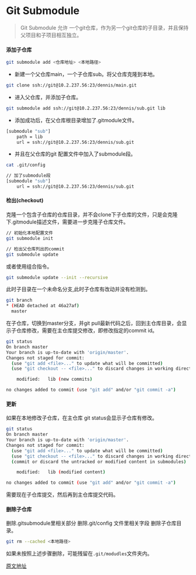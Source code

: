 # Git Submodule

> Git Submodule 允许 一个git仓库，作为另一个git仓库的子目录，并且保持父项目和子项目相互独立。



#### 添加子仓库

```bash
git submodule add <仓库地址> <本地路径>
```

* 新建一个父仓库main，一个子仓库sub。将父仓库克隆到本地。

```bash
git clone ssh://git@10.2.237.56:23/dennis/main.git
```
* 进入父仓库，并添加子仓库。

```bash
git submodule add ssh://git@10.2.237.56:23/dennis/sub.git lib
```

* 添加成功后，在父仓库根目录增加了.gitmodule文件。

```bash
[submodule "sub"]
    path = lib
    url = ssh://git@10.2.237.56:23/dennis/sub.git
```

* 并且在父仓库的git 配置文件中加入了submodule段。

```bash
cat .git/config

// 加了submodule段
[submodule "sub"]
    url = ssh://git@10.2.237.56:23/dennis/sub.git
```



#### 检出(checkout)

克隆一个包含子仓库的仓库目录，并不会clone下子仓库的文件，只是会克隆下.gitmodule描述文件，需要进一步克隆子仓库文件。

```bash
// 初始化本地配置文件
git submodule init

// 检出父仓库列出的commit
git submodule update
```
或者使用组合指令。
```bash
git submodule update --init --recursive
```
此时子目录在一个未命名分支,此时子仓库有改动并没有检测到。

```bash
git branch
* (HEAD detached at 46a27af)
  master
```
在子仓库，切换到master分支，并git pull最新代码之后，回到主仓库目录，会显示子仓库修改，需要在主仓库提交修改，即修改指定的commit id。

```bash
git status
On branch master
Your branch is up-to-date with 'origin/master'.
Changes not staged for commit:
  (use "git add <file>..." to update what will be committed)
  (use "git checkout -- <file>..." to discard changes in working directory)

    modified:   lib (new commits)

no changes added to commit (use "git add" and/or "git commit -a")
```



#### 更新

如果在本地修改子仓库，在主仓库 git status会显示子仓库有修改。
```bash
git status
On branch master
Your branch is up-to-date with 'origin/master'.
Changes not staged for commit:
  (use "git add <file>..." to update what will be committed)
  (use "git checkout -- <file>..." to discard changes in working directory)
  (commit or discard the untracked or modified content in submodules)

    modified:   lib (modified content)

no changes added to commit (use "git add" and/or "git commit -a")
```
需要现在子仓库提交，然后再到主仓库提交代码。



#### 删除子仓库

删除.gitsubmodule里相关部分
删除.git/config 文件里相关字段
删除子仓库目录。
```bash
git rm --cached <本地路径>
```
如果未按照上述步骤删除，可能残留在`.git/modudles`文件夹内。

[原文地址](https://www.jianshu.com/p/f8a55b972972)